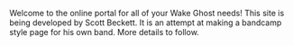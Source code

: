 Welcome to the online portal for all of your Wake Ghost needs!
This site is being developed by Scott Beckett.
It is an attempt at making a bandcamp style page for his own band.
More details to follow.
